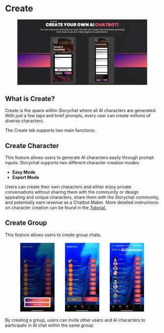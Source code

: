 # Create

<figure><img src="../.gitbook/assets/image (4) (1) (1).png" alt=""><figcaption></figcaption></figure>

## What is Create?

Create is the space within Storychat where all AI characters are generated. With just a few taps and brief prompts, every user can create millions of diverse characters.

The Create tab supports two main functions:

## Create Character

This feature allows users to generate AI characters easily through prompt inputs. Storychat supports two different character creation modes:

* **Easy Mode**&#x20;
* **Expert Mode**

Users can create their own characters and either enjoy private conversations without sharing them with the community or design appealing and unique characters, share them with the Storychat community, and potentially earn revenue as a Chatbot Maker. More detailed instructions on character creation can be found in the [Tutorial.](../other-languages/korean.md)



## Create Group

This feature allows users to create group chats.

<figure><img src="../.gitbook/assets/image (4) (1).png" alt=""><figcaption></figcaption></figure>

By creating a group, users can invite other users and AI characters to participate in AI chat within the same group.
